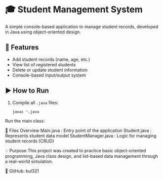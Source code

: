# 🎓 Student Management System

A simple console-based application to manage student records, developed in Java using object-oriented design.

## 📌 Features

- Add student records (name, age, etc.)
- View list of registered students
- Delete or update student information
- Console-based input/output system

## ▶️ How to Run

1. Compile all `.java` files:
   ```bash
   javac *.java
Run the main class:

📁 Files Overview
Main.java	: Entry point of the application
Student.java	: Represents student data model
StudentManager.java :	Logic for managing student records (CRUD)

💡 Purpose
This project was created to practice basic object-oriented programming, Java class design, and list-based data management through a real-world simulation.

👤 GitHub: kul321
